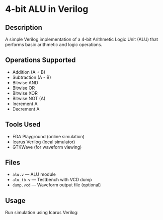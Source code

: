 # 4-bit ALU in Verilog

## Description
A simple Verilog implementation of a 4-bit Arithmetic Logic Unit (ALU) that performs basic arithmetic and logic operations.

## Operations Supported
- Addition (A + B)
- Subtraction (A - B)
- Bitwise AND
- Bitwise OR
- Bitwise XOR
- Bitwise NOT (A)
- Increment A
- Decrement A

## Tools Used
- EDA Playground (online simulation)
- Icarus Verilog (local simulator)
- GTKWave (for waveform viewing)

## Files
- `alu.v` — ALU module
- `alu_tb.v` — Testbench with VCD dump
- `dump.vcd` — Waveform output file (optional)

## Usage
Run simulation using Icarus Verilog:
